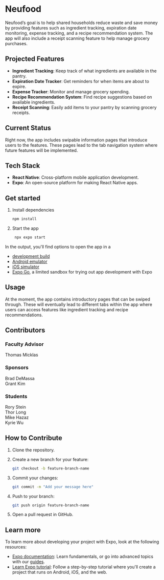 # Neufood

Neufood’s goal is to help shared households reduce waste and save money by providing features such as ingredient tracking, expiration date monitoring, expense tracking, and a recipe recommendation system. The app will also include a receipt scanning feature to help manage grocery purchases.

## Projected Features

- **Ingredient Tracking**: Keep track of what ingredients are available in the pantry.
- **Expiration Date Tracker**: Get reminders for when items are about to expire.
- **Expense Tracker**: Monitor and manage grocery spending.
- **Recipe Recommendation System**: Find recipe suggestions based on available ingredients.
- **Receipt Scanning**: Easily add items to your pantry by scanning grocery receipts.

## Current Status

Right now, the app includes swipable information pages that introduce users to the features. These pages lead to the tab navigation system where future features will be implemented.

## Tech Stack

- **React Native**: Cross-platform mobile application development.
- **Expo**: An open-source platform for making React Native apps.

## Get started

1. Install dependencies

   ```bash
   npm install
   ```

2. Start the app

   ```bash
    npx expo start
   ```

In the output, you'll find options to open the app in a

- [development build](https://docs.expo.dev/develop/development-builds/introduction/)
- [Android emulator](https://docs.expo.dev/workflow/android-studio-emulator/)
- [iOS simulator](https://docs.expo.dev/workflow/ios-simulator/)
- [Expo Go](https://expo.dev/go), a limited sandbox for trying out app development with Expo

## Usage

At the moment, the app contains introductory pages that can be swiped through. These will eventually lead to different tabs within the app where users can access features like ingredient tracking and recipe recommendations.

## Contributors

### Faculty Advisor

Thomas Micklas

### Sponsors

Brad DeMassa\
Grant Kim

### Students

Rory Stein\
Thor Long\
Mike Hazaz\
Kyrie Wu

## How to Contribute

1. Clone the repository.
2. Create a new branch for your feature:

   ```bash
   git checkout -b feature-branch-name
   ```

3. Commit your changes:

   ```bash
   git commit -m "Add your message here"
   ```

4. Push to your branch:

   ```bash
   git push origin feature-branch-name
   ```

5. Open a pull request in GitHub.

## Learn more

To learn more about developing your project with Expo, look at the following resources:

- [Expo documentation](https://docs.expo.dev/): Learn fundamentals, or go into advanced topics with our [guides](https://docs.expo.dev/guides).
- [Learn Expo tutorial](https://docs.expo.dev/tutorial/introduction/): Follow a step-by-step tutorial where you'll create a project that runs on Android, iOS, and the web.
